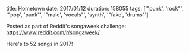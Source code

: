 title: Hometown
date: 2017/01/12
duration: 158055
tags: ['"punk', 'rock"', '"pop', 'punk"', '"male', 'vocals"', 'synth', '"fake', 'drums"']

Posted as part of Reddit's songaweek challenge: https://www.reddit.com/r/songaweek/

Here's to 52 songs in 2017!
